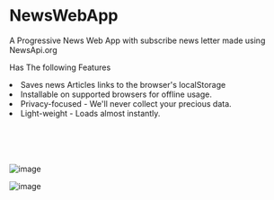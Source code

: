 # NewsWebApp
A Progressive News Web App with subscribe news letter made using NewsApi.org

Has The following Features
<li> Saves news Articles links to the browser's localStorage</li>
<li>Installable on supported browsers for offline usage.</li>
<li>Privacy-focused - We'll never collect your precious data.</li>
<li>Light-weight - Loads almost instantly.</li>

</br>
</br>
</br>
</br>

![image](https://github.com/PrathameshMalavi/NewsWebApp/assets/114830029/4b72ec08-f05f-410e-ac0e-6c72e5425473)

![image](https://github.com/PrathameshMalavi/NewsWebApp/assets/114830029/c9fd2af3-eb1d-4cff-8fcf-96af269f38ac)

